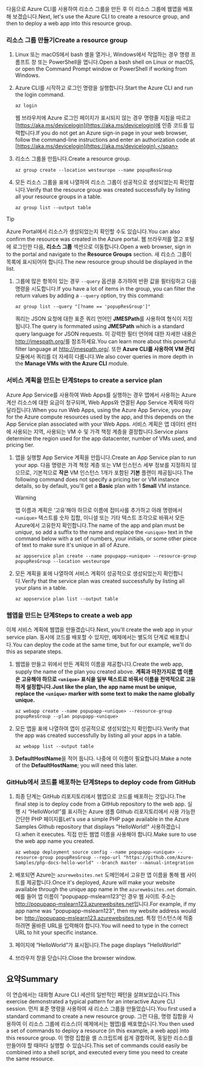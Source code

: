 <span data-ttu-id="b92df-101">다음으로 Azure CLI를 사용하여 리소스 그룹을 만든 후 이 리소스 그룹에 웹앱을 배포해 보겠습니다.</span><span class="sxs-lookup"><span data-stu-id="b92df-101">Next, let's use the Azure CLI to create a resource group, and then to deploy a web app into this resource group.</span></span> 

### <a name="create-a-resource-group"></a><span data-ttu-id="b92df-102">리소스 그룹 만들기</span><span class="sxs-lookup"><span data-stu-id="b92df-102">Create a resource group</span></span>

1. <span data-ttu-id="b92df-103">Linux 또는 macOS에서 bash 셸을 열거나, Windows에서 작업하는 경우 명령 프롬프트 창 또는 PowerShell을 엽니다.</span><span class="sxs-lookup"><span data-stu-id="b92df-103">Open a bash shell on Linux or macOS, or open the Command Prompt window or PowerShell if working from Windows.</span></span>

1. <span data-ttu-id="b92df-104">Azure CLI를 시작하고 로그인 명령을 실행합니다.</span><span class="sxs-lookup"><span data-stu-id="b92df-104">Start the Azure CLI and run the login command.</span></span>

    ```azurecli
    az login
    ```
    <span data-ttu-id="b92df-105">웹 브라우저에 Azure 로그인 페이지가 표시되지 않는 경우 명령줄 지침을 따르고 [https://aka.ms/devicelogin](https://aka.ms/devicelogin)에 인증 코드를 입력합니다.</span><span class="sxs-lookup"><span data-stu-id="b92df-105">If you do not get an Azure sign-in page in your web browser, follow the command-line instructions and enter an authorization code at [https://aka.ms/devicelogin](https://aka.ms/devicelogin).</span></span>

1. <span data-ttu-id="b92df-106">리소스 그룹을 만듭니다.</span><span class="sxs-lookup"><span data-stu-id="b92df-106">Create a resource group.</span></span>

    ```azurecli
    az group create --location westeurope --name popupResGroup
    ```

1. <span data-ttu-id="b92df-107">모든 리소스 그룹을 표에 나열하여 리소스 그룹이 성공적으로 생성되었는지 확인합니다.</span><span class="sxs-lookup"><span data-stu-id="b92df-107">Verify that the resource group was created successfully by listing all your resource groups in a table.</span></span>

    ```azurecli
    az group list --output table
    ```

> [!TIP]
> <span data-ttu-id="b92df-108">Azure Portal에서 리소스가 생성되었는지 확인할 수도 있습니다.</span><span class="sxs-lookup"><span data-stu-id="b92df-108">You can also confirm the resource was created in the Azure portal.</span></span> <span data-ttu-id="b92df-109">웹 브라우저를 열고 포털에 로그인한 다음, **리소스 그룹** 섹션으로 이동합니다.</span><span class="sxs-lookup"><span data-stu-id="b92df-109">Open a web browser, sign in to the portal and navigate to the **Resource Groups** section.</span></span> <span data-ttu-id="b92df-110">새 리소스 그룹이 목록에 표시되어야 합니다.</span><span class="sxs-lookup"><span data-stu-id="b92df-110">The new resource group should be displayed in the list.</span></span>

1. <span data-ttu-id="b92df-111">그룹에 많은 항목이 있는 경우 `--query` 옵션을 추가하여 반환 값을 필터링하고 다음 명령을 시도합니다.</span><span class="sxs-lookup"><span data-stu-id="b92df-111">If you have a lot of items in the group, you can filter the return values by adding a `--query` option, try this command:</span></span>

    ```azurecli
    az group list --query "[?name == 'popupResGroup']"
    ```

    <span data-ttu-id="b92df-112">쿼리는 JSON 요청에 대한 표준 쿼리 언어인 **JMESPath**를 사용하여 형식이 지정됩니다.</span><span class="sxs-lookup"><span data-stu-id="b92df-112">The query is formmated using **JMESPath** which is a standard query language for JSON requests.</span></span> <span data-ttu-id="b92df-113">이 강력한 필터 언어에 대한 자세한 내용은 <http://jmespath.org/>를 참조하세요.</span><span class="sxs-lookup"><span data-stu-id="b92df-113">You can learn more about this powerful filter language at <http://jmespath.org/>.</span></span> <span data-ttu-id="b92df-114">또한 **Azure CLI를 사용하여 VM 관리** 모듈에서 쿼리를 더 자세히 다룹니다.</span><span class="sxs-lookup"><span data-stu-id="b92df-114">We also cover queries in more depth in the **Manage VMs with the Azure CLI** module.</span></span>

### <a name="steps-to-create-a-service-plan"></a><span data-ttu-id="b92df-115">서비스 계획을 만드는 단계</span><span class="sxs-lookup"><span data-stu-id="b92df-115">Steps to create a service plan</span></span>

<span data-ttu-id="b92df-116">Azure App Service를 사용하여 Web Apps를 실행하는 경우 앱에서 사용하는 Azure 계산 리소스에 대한 요금이 청구되며, Web Apps와 연결된 App Service 계획에 따라 달라집니다.</span><span class="sxs-lookup"><span data-stu-id="b92df-116">When you run Web Apps, using the Azure App Service, you pay for the Azure compute resources used by the app, and this depends on the App Service plan associated with your Web Apps.</span></span> <span data-ttu-id="b92df-117">서비스 계획은 앱 데이터 센터에 사용되는 지역, 사용되는 VM 수 및 가격 책정 계층을 결정합니다.</span><span class="sxs-lookup"><span data-stu-id="b92df-117">Service plans determine the region used for the app datacenter, number of VMs used, and pricing tier.</span></span>

1. <span data-ttu-id="b92df-118">앱을 실행할 App Service 계획을 만듭니다.</span><span class="sxs-lookup"><span data-stu-id="b92df-118">Create an App Service plan to run your app.</span></span> <span data-ttu-id="b92df-119">다음 명령은 가격 책정 계층 또는 VM 인스턴스 세부 정보를 지정하지 않으므로, 기본적으로 **작은** VM 인스턴스 1개가 포함된 **기본** 플랜이 제공됩니다.</span><span class="sxs-lookup"><span data-stu-id="b92df-119">The following command does not specify a pricing tier or VM instance details, so by default, you'll get a **Basic** plan with 1 **Small** VM instance.</span></span>

    > [!WARNING]
    > <span data-ttu-id="b92df-120">앱 이름과 계획은 ‘고유’해야 하므로 이름에 접미사를 추가하고 아래 명령에서 `<unique>` 텍스트를 숫자 집합, 이니셜 또는 기타 텍스트 조각으로 바꿔서 모든 Azure에서 고유한지 확인합니다.</span><span class="sxs-lookup"><span data-stu-id="b92df-120">The name of the app and plan must be _unique_, so add a suffix to the name and replace the `<unique>` text in the command below with a set of numbers, your initials, or some other piece of text to make sure it's unique in all of Azure.</span></span> 

    ```azurecli
    az appservice plan create --name popupapp-<unique> --resource-group popupResGroup --location westeurope
    ```

1. <span data-ttu-id="b92df-121">모든 계획을 표에 나열하여 서비스 계획이 성공적으로 생성되었는지 확인합니다.</span><span class="sxs-lookup"><span data-stu-id="b92df-121">Verify that the service plan was created successfully by listing all your plans in a table.</span></span>

    ```azurecli
    az appservice plan list --output table
    ```

### <a name="steps-to-create-a-web-app"></a><span data-ttu-id="b92df-122">웹앱을 만드는 단계</span><span class="sxs-lookup"><span data-stu-id="b92df-122">Steps to create a web app</span></span>

<span data-ttu-id="b92df-123">이제 서비스 계획에 웹앱을 만들겠습니다.</span><span class="sxs-lookup"><span data-stu-id="b92df-123">Next, you'll create the web app in your service plan.</span></span> <span data-ttu-id="b92df-124">동시에 코드를 배포할 수 있지만, 예제에서는 별도의 단계로 배포합니다.</span><span class="sxs-lookup"><span data-stu-id="b92df-124">You can deploy the code at the same time, but for our example, we'll do this as separate steps.</span></span>

1. <span data-ttu-id="b92df-125">웹앱을 만들고 위에서 만든 계획의 이름을 제공합니다.</span><span class="sxs-lookup"><span data-stu-id="b92df-125">Create the web app, supply the name of the plan you created above.</span></span> <span data-ttu-id="b92df-126">**계획과 마찬가지로 앱 이름은 고유해야 하므로 `<unique>` 표식을 일부 텍스트로 바꿔서 이름을 전역적으로 고유하게 설정합니다.**</span><span class="sxs-lookup"><span data-stu-id="b92df-126">**Just like the plan, the app name must be unique, replace the `<unique>` marker with some text to make the name globally unique.**</span></span>
    ```azurecli
    az webapp create --name popupapp-<unique> --resource-group popupResGroup --plan popupapp-<unique>
    ```

1. <span data-ttu-id="b92df-127">모든 앱을 표에 나열하여 앱이 성공적으로 생성되었는지 확인합니다.</span><span class="sxs-lookup"><span data-stu-id="b92df-127">Verify that the app was created successfully by listing all your apps in a table.</span></span>

    ```azurecli
    az webapp list --output table
    ```

1. <span data-ttu-id="b92df-128">**DefaultHostName**을 적어 둡니다. 나중에 이 이름이 필요합니다.</span><span class="sxs-lookup"><span data-stu-id="b92df-128">Make a note of the **DefaultHostName**; you will need this later.</span></span>

### <a name="steps-to-deploy-code-from-github"></a><span data-ttu-id="b92df-129">GitHub에서 코드를 배포하는 단계</span><span class="sxs-lookup"><span data-stu-id="b92df-129">Steps to deploy code from GitHub</span></span>

1. <span data-ttu-id="b92df-130">최종 단계는 GitHub 리포지토리에서 웹앱으로 코드를 배포하는 것입니다.</span><span class="sxs-lookup"><span data-stu-id="b92df-130">The final step is to deploy code from a GitHub repository to the web app.</span></span> <span data-ttu-id="b92df-131">실행 시 “HelloWorld!”를 표시하는 Azure 샘플 Github 리포지토리에서 사용 가능한 간단한 PHP 페이지를</span><span class="sxs-lookup"><span data-stu-id="b92df-131">Let's use a simple PHP page available in the Azure Samples Github repository that displays "HelloWorld!"</span></span> <span data-ttu-id="b92df-132">사용하겠습니다.</span><span class="sxs-lookup"><span data-stu-id="b92df-132">when it executes.</span></span> <span data-ttu-id="b92df-133">직접 만든 웹앱 이름을 사용해야 합니다.</span><span class="sxs-lookup"><span data-stu-id="b92df-133">Make sure to use the web app name you created.</span></span>

    ```azurecli
    az webapp deployment source config --name popupapp-<unique> --resource-group popupResGroup --repo-url "https://github.com/Azure-Samples/php-docs-hello-world" --branch master --manual-integration
    ```

1. <span data-ttu-id="b92df-134">배포되면 Azure는 `azurewebsites.net` 도메인에서 고유한 앱 이름을 통해 웹 사이트를 제공합니다.</span><span class="sxs-lookup"><span data-stu-id="b92df-134">Once it's deployed, Azure will make your website available through the unique app name in the `azurewebsites.net` domain.</span></span> <span data-ttu-id="b92df-135">예를 들어 앱 이름이 “popupapp-mslearn123”인 경우 웹 사이트 주소는 <http://popupapp-mslearn123.azurewebsites.net>입니다.</span><span class="sxs-lookup"><span data-stu-id="b92df-135">For example, if my app name was "popupapp-mslearn123", then my website address would be: <http://popupapp-mslearn123.azurewebsites.net>.</span></span> <span data-ttu-id="b92df-136">특정 인스턴스에 적중하려면 올바른 URL을 입력해야 합니다.</span><span class="sxs-lookup"><span data-stu-id="b92df-136">You will need to type in the correct URL to hit your specific instance.</span></span>

1. <span data-ttu-id="b92df-137">페이지에 “HelloWorld”가 표시됩니다.</span><span class="sxs-lookup"><span data-stu-id="b92df-137">The page displays "HelloWorld!"</span></span>

1. <span data-ttu-id="b92df-138">브라우저 창을 닫습니다.</span><span class="sxs-lookup"><span data-stu-id="b92df-138">Close the browser window.</span></span>

## <a name="summary"></a><span data-ttu-id="b92df-139">요약</span><span class="sxs-lookup"><span data-stu-id="b92df-139">Summary</span></span>

<span data-ttu-id="b92df-140">이 연습에서는 대화형 Azure CLI 세션의 일반적인 패턴을 살펴보았습니다.</span><span class="sxs-lookup"><span data-stu-id="b92df-140">This exercise demonstrated a typical pattern for an interactive Azure CLI session.</span></span> <span data-ttu-id="b92df-141">먼저 표준 명령을 사용하여 새 리소스 그룹을 만들었습니다.</span><span class="sxs-lookup"><span data-stu-id="b92df-141">You first used a standard command to create a new resource group.</span></span> <span data-ttu-id="b92df-142">그런 다음, 명령 집합을 사용하여 이 리소스 그룹에 리소스(이 예제에서는 웹앱)를 배포했습니다.</span><span class="sxs-lookup"><span data-stu-id="b92df-142">You then used a set of commands to deploy a resource (in this example, a web app) into this resource group.</span></span> <span data-ttu-id="b92df-143">이 명령 집합을 셸 스크립트에 쉽게 결합하여, 동일한 리소스를 만들어야 할 때마다 실행할 수 있습니다.</span><span class="sxs-lookup"><span data-stu-id="b92df-143">This set of commands could easily be combined into a shell script, and executed every time you need to create the same resource.</span></span>
